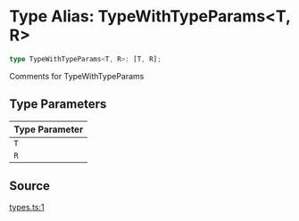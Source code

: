 # Type Alias: TypeWithTypeParams\<T, R\>

```ts
type TypeWithTypeParams<T, R>: [T, R];
```

Comments for TypeWithTypeParams

## Type Parameters

| Type Parameter |
| :------ |
| `T` |
| `R` |

## Source

[types.ts:1](http://source-url)
